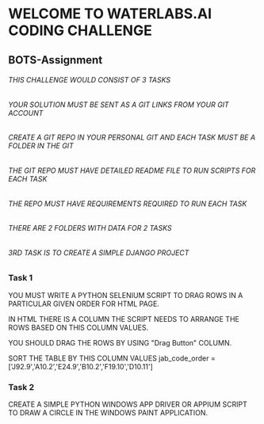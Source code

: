 # WELCOME TO WATERLABS.AI CODING CHALLENGE
## BOTS-Assignment

###### THIS CHALLENGE WOULD CONSIST OF 3 TASKS 

###### YOUR SOLUTION MUST BE SENT AS A GIT LINKS FROM YOUR GIT ACCOUNT

###### CREATE A GIT REPO IN YOUR PERSONAL GIT AND EACH TASK MUST BE A FOLDER IN THE GIT 

###### THE GIT REPO MUST HAVE DETAILED README FILE TO RUN SCRIPTS FOR EACH TASK

###### THE REPO MUST HAVE REQUIREMENTS REQUIRED TO RUN EACH TASK 

###### THERE ARE 2 FOLDERS WITH DATA FOR 2 TASKS
 
###### 3RD TASK IS TO CREATE A SIMPLE DJANGO PROJECT



### Task 1

YOU MUST WRITE A PYTHON SELENIUM SCRIPT TO DRAG ROWS IN A PARTICULAR GIVEN ORDER FOR HTML PAGE.

IN HTML THERE IS A COLUMN THE SCRIPT NEEDS TO ARRANGE THE ROWS BASED ON THIS COLUMN VALUES.

YOU SHOULD DRAG THE ROWS BY USING "Drag Button" COLUMN.

SORT THE TABLE BY THIS COLUMN VALUES jab_code_order =['J92.9','A10.2','E24.9','B10.2','F19.10','D10.11']


### Task 2

CREATE A SIMPLE PYTHON WINDOWS APP DRIVER OR APPIUM SCRIPT TO DRAW A CIRCLE IN THE WINDOWS PAINT APPLICATION.



